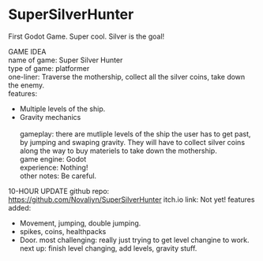 # SuperSilverHunter
First Godot Game. Super cool. Silver is the goal!<br>

GAME IDEA<br>
name of game: Super Silver Hunter<br>
type of game: platformer<br>
one-liner: Traverse the mothership, collect all the silver coins, take down the enemy.<br>
features:<br>
- Multiple levels of the ship.
- Gravity mechanics<br>
<br>gameplay: there are mutliple levels of the ship the user has to get past, by jumping and swaping gravity. They will have to collect silver coins along the way to buy materiels to take down the mothership.<br>
game engine: Godot<br>
experience: Nothing!<br>
other notes: Be careful.

10-HOUR UPDATE
github repo: https://github.com/Novaliyn/SuperSilverHunter
itch.io link: Not yet!
features added:
- Movement, jumping, double jumping.
- spikes, coins, healthpacks
- Door. 
most challenging: really just trying to get level changine to work.
next up: finish level changing, add levels, gravity stuff. 
